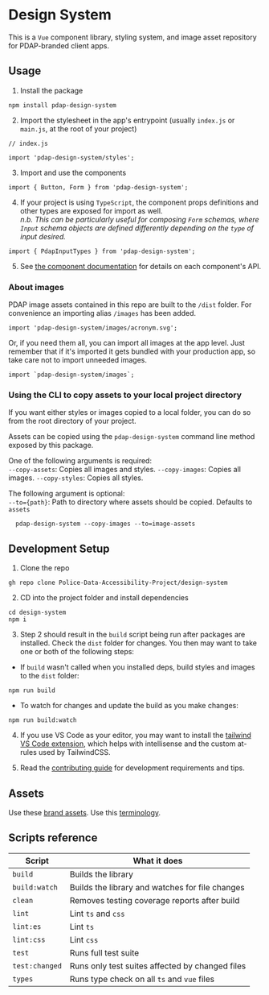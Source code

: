 # Design System

This is a `Vue` component library, styling system, and image asset repository for PDAP-branded client apps.

## Usage

1. Install the package

```
npm install pdap-design-system
```

2. Import the stylesheet in the app's entrypoint (usually `index.js` or `main.js`, at the root of your project)

```
// index.js

import 'pdap-design-system/styles';
```

3. Import and use the components

```
import { Button, Form } from 'pdap-design-system';
```

4. If your project is using `TypeScript`, the component props definitions and other types are exposed for import as well.  
   _n.b. This can be particularly useful for composing `Form` schemas, where `Input` schema objects are defined differently depending on the `type` of input desired._

```
import { PdapInputTypes } from 'pdap-design-system';
```

5. See [the component documentation](./docs/components.md) for details on each component's API.

### About images

PDAP image assets contained in this repo are built to the `/dist` folder. For convenience an importing alias `/images` has been added.

```
import 'pdap-design-system/images/acronym.svg';
```

Or, if you need them all, you can import all images at the app level. Just remember that if it's imported it gets bundled with your production app, so take care not to import unneeded images.

```
import `pdap-design-system/images`;
```

### Using the CLI to copy assets to your local project directory

If you want either styles or images copied to a local folder, you can do so from the root directory of your project.

Assets can be copied using the `pdap-design-system` command line method exposed by this package.

One of the following arguments is required:  
`--copy-assets`: Copies all images and styles.
`--copy-images`: Copies all images.
`--copy-styles`: Copies all styles.

The following argument is optional:  
`--to={path}`: Path to directory where assets should be copied. Defaults to `assets`

```
  pdap-design-system --copy-images --to=image-assets
```

## Development Setup

1. Clone the repo

```
gh repo clone Police-Data-Accessibility-Project/design-system
```

2. CD into the project folder and install dependencies

```
cd design-system
npm i
```

3. Step 2 should result in the `build` script being run after packages are installed. Check the `dist` folder for changes. You then may want to take one or both of the following steps:

- If `build` wasn't called when you installed deps, build styles and images to the `dist` folder:

```
npm run build
```

- To watch for changes and update the build as you make changes:

```
npm run build:watch
```

4. If you use VS Code as your editor, you may want to install the [tailwind VS Code extension](https://marketplace.visualstudio.com/items?itemName=bradlc.vscode-tailwindcss), which helps with intellisense and the custom at-rules used by TailwindCSS.

5. Read the [contributing guide](./docs/CONTRIBUTING.md) for development requirements and tips.

## Assets

Use these [brand assets](https://docs.pdap.io/meta/about/staff/brand-assets).
Use this [terminology](https://docs.pdap.io/activities/terms-and-definitions).

## Scripts reference

| Script         | What it does                                    |
| -------------- | ----------------------------------------------- |
| `build`        | Builds the library                              |
| `build:watch`  | Builds the library and watches for file changes |
| `clean`        | Removes testing coverage reports after build    |
| `lint`         | Lint `ts` and `css`                             |
| `lint:es`      | Lint `ts`                                       |
| `lint:css`     | Lint `css`                                      |
| `test`         | Runs full test suite                            |
| `test:changed` | Runs only test suites affected by changed files |
| `types`        | Runs type check on all `ts` and `vue` files     |

